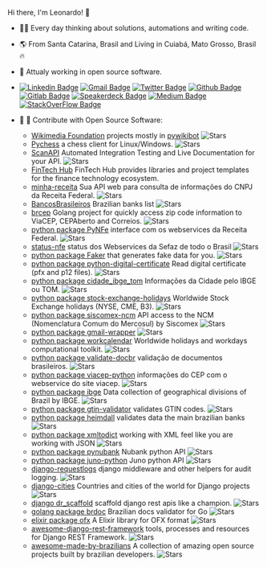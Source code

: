 Hi there, I'm Leonardo! 👋

- :technologist: Every day thinking about solutions, automations and writing code.
- :earth_americas: From Santa Catarina, Brasil and Living in Cuiabá, Mato Grosso, Brasil :fire:
- :construction: Attualy working in open source software.
- [![Linkedin Badge](https://img.shields.io/badge/-LinkedIn-blue?style=flat-square&logo=Linkedin&logoColor=white&link=https://www.linkedin.com/in/leonardogregianin/)](https://www.linkedin.com/in/leonardogregianin/)
[![Gmail Badge](https://img.shields.io/badge/-Gmail-c14438?style=flat-square&logo=Gmail&logoColor=white&link=mailto:leogregianin@gmail.com)](mailto:leogregianin@gmail.com)
[![Twitter Badge](https://img.shields.io/badge/-Twitter-303030?style=flat-square&logo=Twitter&logoColor=white&link=https://twitter.com/leogregianin)](https://twitter.com/leogregianin)
[![Github Badge](https://img.shields.io/badge/-Github-000?style=flat-square&logo=Github&logoColor=white&link=https://github.com/leogregianin)](https://github.com/leogregianin)
[![Gitlab Badge](https://img.shields.io/badge/-Gitlab-303030?style=flat-square&logo=Gitlab&logoColor=white&link=https://gitlab.com/leogregianin)](https://gitlab.com/leogregianin)
[![Speakerdeck Badge](https://img.shields.io/badge/-Speakerdeck-303030?style=flat-square&logo=Speakerdeck&link=https://speakerdeck.com/leogregianin)](https://speakerdeck.com/leogregianin)
[![Medium Badge](https://img.shields.io/badge/-Medium-303030?style=flat-square&logo=Medium&link=https://medium.com/@leogregianin)](https://medium.com/@leogregianin)
[![StackOverFlow Badge](https://img.shields.io/badge/-StackOverFlow-303030?style=flat-square&logo=StackOverFlow&link=https://pt.stackoverflow.com/users/7956/lgregianin)](https://pt.stackoverflow.com/users/7956/lgregianin)


- :seedling: :pray: Contribute with Open Source Software:
     * [Wikimedia Foundation](https://github.com/wikimedia) projects mostly in [pywikibot](https://github.com/wikimedia/pywikibot) ![Stars](https://img.shields.io/github/stars/wikimedia/pywikibot?style=flat-square)
     * [Pychess](https://github.com/pychess/pychess) a chess client for Linux/Windows. ![Stars](https://img.shields.io/github/stars/pychess/pychess?style=flat-square)
     * [ScanAPI](https://github.com/scanapi) Automated Integration Testing and Live Documentation for your API. ![Stars](https://img.shields.io/github/stars/scanapi/scanapi?style=flat-square)
     * [FinTech Hub](https://github.com/fintech-hub/) FinTech Hub provides libraries and project templates for the finance technology ecosystem.
     * [minha-receita](https://github.com/cuducos/minha-receita) Sua API web para consulta de informações do CNPJ da Receita Federal. ![Stars](https://img.shields.io/github/stars/cuducos/minha-receita?style=flat-square)
     * [BancosBrasileiros](https://github.com/guibranco/BancosBrasileiros) Brazilian banks list ![Stars](https://img.shields.io/github/stars/guibranco/BancosBrasileiros?style=flat-square)
     * [brcep](https://github.com/leogregianin/brcep) Golang project for quickly access zip code information to ViaCEP, CEPAberto and Correios. ![Stars](https://img.shields.io/github/stars/leogregianin/brcep?style=flat-square)
     * [python package PyNFe](https://github.com/TadaSoftware/PyNFe) interface com os webservices da Receita Federal. ![Stars](https://img.shields.io/github/stars/TadaSoftware/PyNFe?style=flat-square)
     * [status-nfe](https://github.com/lucrorural/status-nfe) status dos Webservices da Sefaz de todo o Brasil ![Stars](https://img.shields.io/github/stars/lucrorural/status-nfe?style=flat-square)
     * [python package Faker](https://github.com/joke2k/faker) that generates fake data for you. ![Stars](https://img.shields.io/github/stars/joke2k/faker?style=flat-square)
     * [python package python-digital-certificate](https://github.com/leogregianin/python-digital-certificate) Read digital certificate (pfx and p12 files). ![Stars](https://img.shields.io/github/stars/leogregianin/python-digital-certificate?style=flat-square)
     * [python package cidade_ibge_tom](https://github.com/leogregianin/cidade_ibge_tom) Informações da Cidade pelo IBGE ou TOM. ![Stars](https://img.shields.io/github/stars/leogregianin/cidade_ibge_tom?style=flat-square)
     * [python package stock-exchange-holidays](https://github.com/leogregianin/stock-exchange-holidays) Worldwide Stock Exchange holidays (NYSE, CME, B3). ![Stars](https://img.shields.io/github/stars/leogregianin/stock-exchange-holidays?style=flat-square)
     * [python package siscomex-ncm](https://github.com/leogregianin/siscomex-ncm) API access to the NCM (Nomenclatura Comum do Mercosul) by Siscomex ![Stars](https://img.shields.io/github/stars/leogregianin/siscomex-ncm?style=flat-square)
     * [python package gmail-wrapper](https://github.com/loadsmart/gmail-wrapper) ![Stars](https://img.shields.io/github/stars/loadsmart/gmail-wrapper?style=flat-square)
     * [python package workcalendar](https://github.com/workalendar/workalendar) Worldwide holidays and workdays computational toolkit. ![Stars](https://img.shields.io/github/stars/workalendar/workalendar?style=flat-square)
     * [python package validate-docbr](https://github.com/alvarofpp/validate-docbr) validação de documentos brasileiros. ![Stars](https://img.shields.io/github/stars/alvarofpp/validate-docbr?style=flat-square)
     * [python package viacep-python](https://github.com/leogregianin/viacep-python) informações do CEP com o webservice do site viacep. ![Stars](https://img.shields.io/github/stars/leogregianin/viacep-python?style=flat-square)
     * [python package ibge](https://github.com/leogregianin/ibge) Data collection of geographical divisions of Brazil by IBGE. ![Stars](https://img.shields.io/github/stars/leogregianin/ibge?style=flat-square)
     * [python package gtin-validator](https://github.com/charithe/gtin-validator) validates GTIN codes. ![Stars](https://img.shields.io/github/stars/charithe/gtin-validator?style=flat-square)
     * [python package heimdall](https://github.com/luizalabs/heimdall) validates data the main brazilian banks ![Stars](https://img.shields.io/github/stars/luizalabs/heimdall?style=flat-square)
     * [python package xmltodict](https://github.com/martinblech/xmltodict) working with XML feel like you are working with JSON ![Stars](https://img.shields.io/github/stars/martinblech/xmltodict?style=flat-square)
     * [python package pynubank](https://github.com/andreroggeri/pynubank) Nubank python API ![Stars](https://img.shields.io/github/stars/andreroggeri/pynubank?style=flat-square)
     * [python package juno-python](https://github.com/mjr/juno-python) Juno python API ![Stars](https://img.shields.io/github/stars/mjr/juno-python?style=flat-square)
     * [django-requestlogs](https://github.com/Raekkeri/django-requestlogs) django middleware and other helpers for audit logging. ![Stars](https://img.shields.io/github/stars/Raekkeri/django-requestlogs?style=flat-square)
     * [django-cities](https://github.com/coderholic/django-cities) Countries and cities of the world for Django projects ![Stars](https://img.shields.io/github/stars/coderholic/django-cities?style=flat-square)
     * [django dr_scaffold](https://github.com/Abdenasser/dr_scaffold) scaffold django rest apis like a champion. ![Stars](https://img.shields.io/github/stars/Abdenasser/dr_scaffold?style=flat-square)
     * [golang package brdoc](https://github.com/paemuri/brdoc) Brazilian docs validator for Go ![Stars](https://img.shields.io/github/stars/paemuri/brdoc?style=flat-square)
     * [elixir package ofx](https://github.com/Finbits/ofx) A Elixir library for OFX format ![Stars](https://img.shields.io/github/stars/Finbits/ofx?style=flat-square)
     * [awesome-django-rest-framework](https://github.com/nioperas06/awesome-django-rest-framework) tools, processes and resources for Django REST Framework. ![Stars](https://img.shields.io/github/stars/nioperas06/awesome-django-rest-framework?style=flat-square)
     * [awesome-made-by-brazilians](https://github.com/felipefialho/awesome-made-by-brazilians) A collection of amazing open source projects built by brazilian developers. ![Stars](https://img.shields.io/github/stars/felipefialho/awesome-made-by-brazilians?style=flat-square)
